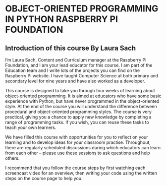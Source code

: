 # OBJECT-ORIENTED PROGRAMMING IN PYTHON RASPBERRY PI FOUNDATION

## Introduction of this course By Laura Sach
I’m Laura Sach, Content and Curriculum manager at the Raspberry Pi Foundation, and I am your lead educator for this course. I am part of the Education team and I write lots of the projects you can find on the Raspberry Pi website. I have taught Computer Science at both primary and secondary level for nine years and have also worked as a developer.

This course is designed to take you through four weeks of learning about object-oriented programming. It is aimed at educators who have some basic experience with Python, but have never programmed in the object-oriented style. At the end of the course you will understand the difference between procedural and object-oriented programming styles. The course is very practical, giving you a chance to apply new knowledge by completing a range of programming tasks. If you wish, you can reuse these tasks to teach your own learners.

We have filled this course with opportunities for you to reflect on your learning and to develop ideas for your classroom practise. Throughout, there are regularly scheduled discussions during which educators can learn from each other – please use these sessions to ask questions and help others.

I recommend that you follow the course steps by first watching each screencast video for an overview, then writing your code using the written steps on the course page to help you.

